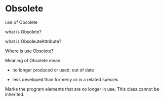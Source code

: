 # Obsolete
use of Obsolete

what is Obsolete?

what is ObsoleuteAttribute?

Where is use Obsolete?


Meaning of Obsolete mean
- no longer produced or used; out of date

- less developed than formerly or in a related species

Marks the program elements that are no longer in use. This class cannot be inherited.
